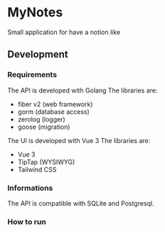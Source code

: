 # MyNotes

Small application for have a notion like

## Development

### Requirements
The API is developed with Golang
The libraries are:
- fiber v2 (web framework)
- gorm (database access)
- zerolog (logger)
- goose (migration)

The UI is developed with Vue 3
The libraries are:
- Vue 3
- TipTap (WYSIWYG)
- Tailwind CSS

### Informations
The API is compatible with SQLite and Postgresql.

### How to run

